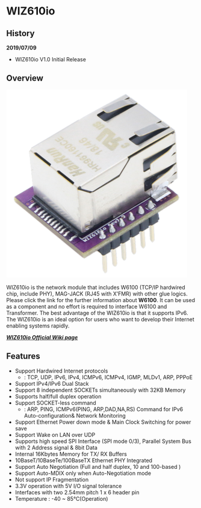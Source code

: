 # WIZ610io 

## History
**2019/07/09**

- WIZ610io V1.0 Initial Release

## Overview

![WIZ610io ](Pictures/WIZ610io_1.png)

WIZ610io is the network module that includes W6100 (TCP/IP hardwired chip, include PHY), MAG-JACK (RJ45 with X’FMR) with other glue logics. Please click the link for the further information about **W6100**. It can be used as a component and no effort is required to interface W6100 and Transformer. The best advantage of the WIZ610io is that it supports IPv6. The WIZ610io is an ideal option for users who want to develop their Internet enabling systems rapidly.

 [***WIZ610io Official Wiki page***](https://wizwiki.net/wiki/doku.php?id=products:wiz610io:start)


## Features

- Support Hardwired Internet protocols
  - : TCP, UDP, IPv6, IPv4, ICMPv6, ICMPv4, IGMP, MLDv1, ARP, PPPoE
- Support IPv4/IPv6 Dual Stack
- Support 8 independent SOCKETs simultaneously with 32KB Memory
- Supports half/full duplex operation
- Support SOCKET-less command
  - : ARP, PING, ICMPv6(PING, ARP,DAD,NA,RS) Command for IPv6 Auto-configuration& Network Monitoring
- Support Ethernet Power down mode & Main Clock Switching for power save
- Support Wake on LAN over UDP
- Supports high speed SPI Interface (SPI mode 0/3), Parallel System Bus with 2 Address signal & 8bit Data
- Internal 16Kbytes Memory for TX/ RX Buffers
- 10BaseT/10BaseTe/100BaseTX Ethernet PHY Integrated
- Support Auto Negotiation (Full and half duplex, 10 and 100-based )
- Support Auto-MDIX only when Auto-Negotiation mode
- Not support IP Fragmentation
- 3.3V operation with 5V I/O signal tolerance
- Interfaces with two 2.54mm pitch 1 x 6 header pin
- Temperature : -40 ~ 85℃(Operation)







